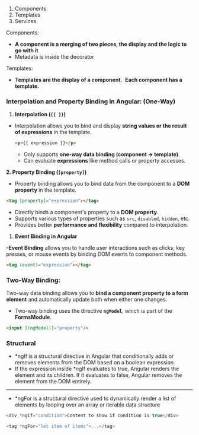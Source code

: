 1. Components:
2. Templates
3. Services

Components: 

- **A component is a merging of two pieces, the display and the logic to go with it**
- Metadata is inside the decorator

Templates:

- **Templates are the display of a component.** 
**Each component has a template.**

### Interpolation and Property Binding in Angular: (One-Way)

1. **Interpolation (`{{ }}`)**
- Interpolation allows you to bind and display **string values or the result of expressions** in the template.
    
    ```html
    <p>{{ expression }}</p>
    ```
    
    - Only supports **one-way data binding (component → template)**.
    - Can evaluate **expressions** like method calls or property accesses.

**2. Property Binding (`[property]`)**
- Property binding allows you to bind data from the component to a **DOM property** in the template.

```html
<tag [property]="expression"></tag>
```

- Directly binds a component's property to a **DOM property**.
- Supports various types of properties such as `src`, `disabled`, `hidden`, etc.
- Provides better **performance and flexibility** compared to interpolation.
1. **Event Binding in Angular**

**-Event Binding** allows you to handle user interactions such as clicks, key presses, or mouse events by binding DOM events to component methods.

```html
<tag (event)="expression"></tag>
```

### Two-Way Binding:

Two-way data binding allows you to **bind a component property to a form element** and automatically update both when either one changes.

- Two-way binding uses the directive **`ngModel`**, which is part of the **FormsModule**.

```html
<input [(ngModel)]="property"/>
```
### Structural 
- *ngIf is a structural directive in Angular that conditionally adds or removes elements from the DOM based on a boolean expression.
- If the expression inside *ngIf evaluates to true, Angular renders the element and its children.
If it evaluates to false, Angular removes the element from the DOM entirely.
---
- *ngFor is a structural directive used to dynamically render a list of elements by looping over an array or iterable data structure
```typescript
<div *ngIf="condition">Content to show if condition is true</div>

<tag *ngFor="let item of items">...</tag>
```
